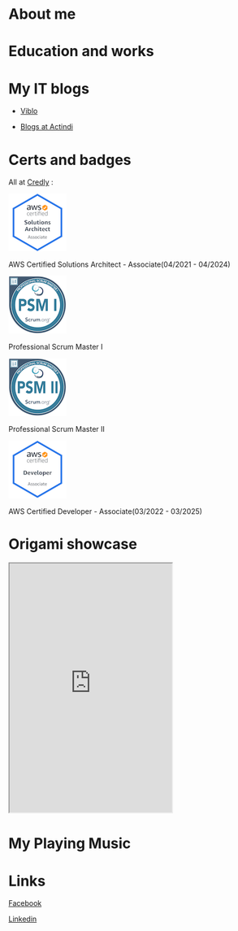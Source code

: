 # About me

# Education and works

# My IT blogs

- [Viblo](https://viblo.asia/u/devil_boom_129)

- [Blogs at Actindi](https://tech.actindi.net/archive/category/quan)

# Certs and badges

All at [Credly](https://www.credly.com/users/duc-quan-hoang/badges) :

 ![](assets/img/aws-certified-solutions-architect-associate.png)
  
  AWS Certified Solutions Architect - Associate(04/2021 - 04/2024)

 ![](assets/img/professional-scrum-master-i-psm-i.png)
  
   Professional Scrum Master I

 ![](assets/img/professional-scrum-master-ii-psm-ii.png)
  
   Professional Scrum Master II

 ![](assets/img/aws-certified-developer-associate.png)
  
   AWS Certified Developer - Associate(03/2022 - 03/2025)

# Origami showcase

<iframe width="320" height="490" src="https://www.instagram.com/p/B26Zr4KF5tk/embed"></iframe>

# My Playing Music

# Links

[Facebook](https://www.facebook.com/rocker.gryphon)

[Linkedin](https://www.linkedin.com/in/hoang-quan-8418a7155/)
